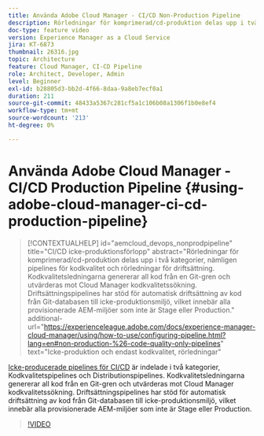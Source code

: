 ```yaml
---
title: Använda Adobe Cloud Manager - CI/CD Non-Production Pipeline
description: Rörledningar för komprimerad/cd-produktion delas upp i två kategorier, nämligen pipelines för kodkvalitet och rörledningar för driftsättning. Kodkvalitetsledningarna genererar all kod från en Git-gren och utvärderas mot Cloud Manager kodkvalitetssökning. Driftsättningspipelines har stöd för automatisk driftsättning av kod från Git-databasen till icke-produktionsmiljö, vilket innebär alla provisionerade AEM-miljöer som inte är Stage eller Production.
doc-type: feature video
version: Experience Manager as a Cloud Service
jira: KT-6873
thumbnail: 26316.jpg
topic: Architecture
feature: Cloud Manager, CI-CD Pipeline
role: Architect, Developer, Admin
level: Beginner
exl-id: b28805d3-bb2d-4f66-8daa-9a8eb7ecf0a1
duration: 211
source-git-commit: 48433a5367c281cf5a1c106b08a1306f1b0e8ef4
workflow-type: tm+mt
source-wordcount: '213'
ht-degree: 0%

---
```


# Använda Adobe Cloud Manager - CI/CD Production Pipeline {#using-adobe-cloud-manager-ci-cd-production-pipeline}

>[!CONTEXTUALHELP]
>id="aemcloud_devops_nonprodpipeline"
>title="CI/CD icke-produktionsförlopp"
>abstract="Rörledningar för komprimerad/cd-produktion delas upp i två kategorier, nämligen pipelines för kodkvalitet och rörledningar för driftsättning. Kodkvalitetsledningarna genererar all kod från en Git-gren och utvärderas mot Cloud Manager kodkvalitetssökning. Driftsättningspipelines har stöd för automatisk driftsättning av kod från Git-databasen till icke-produktionsmiljö, vilket innebär alla provisionerade AEM-miljöer som inte är Stage eller Production."
>additional-url="https://experienceleague.adobe.com/docs/experience-manager-cloud-manager/using/how-to-use/configuring-pipeline.html?lang=en#non-production-%26-code-quality-only-pipelines" text="Icke-produktion och endast kodkvalitet, rörledningar"

[Icke-producerade pipelines för CI/CD](https://experienceleague.adobe.com/docs/experience-manager-cloud-manager/using/how-to-use/configuring-pipeline.html?lang=en#non-production-%26-code-quality-only-pipelines) är indelade i två kategorier, Kodkvalitetspipelines och Distributionspipelines. Kodkvalitetsledningarna genererar all kod från en Git-gren och utvärderas mot Cloud Manager kodkvalitetssökning. Driftsättningspipelines har stöd för automatisk driftsättning av kod från Git-databasen till icke-produktionsmiljö, vilket innebär alla provisionerade AEM-miljöer som inte är Stage eller Production.

>[!VIDEO](https://video.tv.adobe.com/v/26316?quality=12&learn=on)
